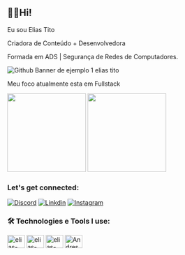 ## 👦🏻Hi!

Eu sou Elias Tito
 
Criadora de Conteúdo + Desenvolvedora

Formada em ADS | Segurança de Redes de Computadores.

![Github Banner de ejemplo 1 elias tito](https://github.com/eliastito/eliastito/assets/159371839/89928970-5c9c-425d-b437-5922e8f0f494)



Meu foco atualmente esta em Fullstack

<div>
  <img height="180em" src="https://github-readme-stats.vercel.app/api?username=Eliastitos&show_icons=true&theme=tokyonight"/>
  <img height="180em" src="https://github-readme-stats.vercel.app/api/top-langs/?username=Eliastito&layout=compact&theme=tokyonight"/>
</div>

### Let's get connected:

[![Discord](https://img.shields.io/badge/Discord-7289DA?style=for-the-badge&logo=discord&logoColor=white)]()
[![Linkdin](https://img.shields.io/badge/LinkedIn-0077B5?style=for-the-badge&logo=linkedin&logoColor=white)](https://www.linkedin.com/in/elias-tito-infantas-4a7614277/)
[![Instagram](https://img.shields.io/badge/Instagram-E4405F?style=for-the-badge&logo=instagram&logoColor=white)](https://www.instagram.com/)

### 🛠️ Technologies e Tools I use:

<div>
<img align="center" alt="elias-html" height="30" width="40" src="https://cdn.jsdelivr.net/gh/devicons/devicon/icons/html5/html5-original.svg"/>
<img align="center" alt="elias-css" height="30" width="40" src="https://cdn.jsdelivr.net/gh/devicons/devicon/icons/css3/css3-original.svg"/>
<img align="center" alt="elias-wp" height="30" width="40" src="https://cdn.jsdelivr.net/gh/devicons/devicon/icons/wordpress/wordpress-plain-wordmark.svg"/>
<img align="center" alt="Andressa-js" height="30" width="40" src="https://cdn.jsdelivr.net/gh/devicons/devicon/icons/javascript/javascript-original.svg"/>



</div>
